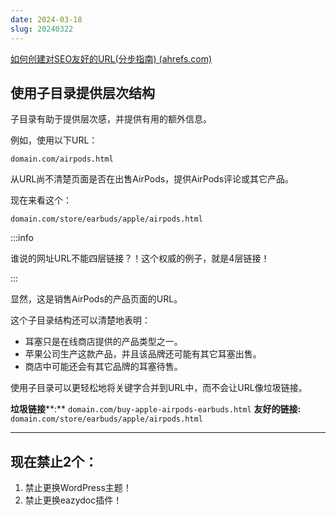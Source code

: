 ```yaml
---
date: 2024-03-18
slug: 20240322
---
```


[如何创建对SEO友好的URL(分步指南) (ahrefs.com)](https://ahrefs.com/blog/zh/seo-friendly-urls/#anatomy-of-a-url)

## 使用子目录提供层次结构

子目录有助于提供层次感，并提供有用的额外信息。

例如，使用以下URL：

```
domain.com/airpods.html
```

从URL尚不清楚页面是否在出售AirPods，提供AirPods评论或其它产品。

现在来看这个：

```
domain.com/store/earbuds/apple/airpods.html
```

<!-- truncate -->

:::info

谁说的网址URL不能四层链接？！这个权威的例子，就是4层链接！

:::

显然，这是销售AirPods的产品页面的URL。

这个子目录结构还可以清楚地表明：

- 耳塞只是在线商店提供的产品类型之一。
- 苹果公司生产这款产品，并且该品牌还可能有其它耳塞出售。
- 商店中可能还会有其它品牌的耳塞待售。

使用子目录可以更轻松地将关键字合并到URL中，而不会让URL像垃圾链接。

**垃圾链接****:** `domain.com/buy-apple-airpods-earbuds.html`
**友好的链接:** `domain.com/store/earbuds/apple/airpods.html`

---

## 现在禁止2个：

1. 禁止更换WordPress主题！
2. 禁止更换eazydoc插件！

